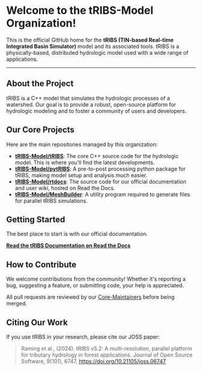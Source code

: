 <!-- You can add a logo or banner image here! -->
<!-- <p align="center"> -->
<!--   <img src="URL_TO_YOUR_LOGO.png" width="300"> -->
<!-- </p> -->

# Welcome to the tRIBS-Model Organization!

This is the official GitHub home for the **tRIBS (TIN-based Real-time Integrated Basin Simulator)** model and its associated tools. tRIBS is a physically-based, distributed hydrologic model used with a wide range of applications.

---

## About the Project

tRIBS is a C++ model that simulates the hydrologic processes of a watershed. Our goal is to provide a robust, open-source platform for hydrologic modeling and to foster a community of users and developers.

## Our Core Projects

Here are the main repositories managed by this organization:

*   **[tRIBS-Model/tRIBS](https://github.com/tRIBS-Model/tRIBS)**: The core C++ source code for the hydrologic model. This is where you'll find the latest developments.
*   **[tRIBS-Model/pytRIBS](https://github.com/tRIBS-Model/pytRIBS)**: A pre-to-post processing python package for tRIBS, making model setup and analysis much easier.
*   **[tRIBS-Model/rtdocs](https://github.com/tRIBS-Model/rtdocs)**: The source code for our official documentation and user wiki, hosted on Read the Docs.
*   **[tRIBS-Model/MeshBuilder](https://github.com/tRIBS-Model/MeshBuilder)**: A utility program required to generate files for parallel tRIBS simulations.

## Getting Started

The best place to start is with our official documentation.

**[Read the tRIBS Documentation on Read the Docs](https://tribshms.readthedocs.io/en/latest/)** 

## How to Contribute

We welcome contributions from the community! Whether it's reporting a bug, suggesting a feature, or submitting code, your help is appreciated.

All pull requests are reviewed by our [Core-Maintainers](https://github.com/orgs/tRIBS-Model/teams/core-maintainers) before being merged.

## Citing Our Work

If you use tRIBS in your research, please cite our JOSS paper:

> Raming et al., (2024). tRIBS v5.2: A multi-resolution, parallel platform for tributary hydrology in forest applications. Journal of Open Source Software, 9(101), 6747, https://doi.org/10.21105/joss.06747
